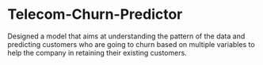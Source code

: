 # Telecom-Churn-Predictor
Designed a model that aims at understanding the pattern of the data and predicting customers who are going to churn based on multiple variables to help the company in retaining their existing customers.
